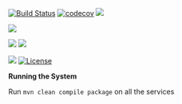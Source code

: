 [![Build Status](https://travis-ci.org/stackroute/ibm-wave4-goldysgym.svg?branch=master)](https://travis-ci.org/stackroute/ibm-wave4-goldysgym)
[![codecov](https://codecov.io/gh/stackroute/ibm-wave4-goldysgym/branch/master/graph/badge.svg)](https://codecov.io/gh/stackroute/ibm-wave4-goldysgym)
![](https://img.shields.io/codecov/c/github/stackroute/ibm-wave4-goldysgym/master.svg?style=flat)

![](https://img.shields.io/github/issues/stackroute/ibm-wave4-goldysgym.svg?style=popout)

![](https://img.shields.io/github/contributors/stackroute/ibm-wave4-goldysgym.svg?style=popout)
![](https://img.shields.io/github/last-commit/stackroute/ibm-wave4-goldysgym/master.svg?style=popout)

![](https://img.shields.io/github/repo-size/stackroute/ibm-wave4-goldysgym.svg?style=popout)
[![License](https://img.shields.io/badge/License-Apache%202.0-blue.svg)](https://opensource.org/licenses/Apache-2.0)

****Running the System****

Run ```mvn clean compile package``` on all the services
